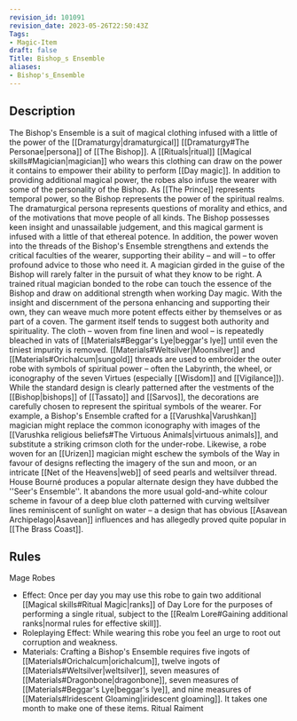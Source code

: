 ```yaml
---
revision_id: 101091
revision_date: 2023-05-26T22:50:43Z
Tags:
- Magic-Item
draft: false
Title: Bishop_s Ensemble
aliases:
- Bishop's_Ensemble
---
```

## Description
The Bishop's Ensemble is a suit of magical clothing infused with a little of the power of the [[Dramaturgy|dramaturgical]] [[Dramaturgy#The Personae|persona]] of [[The Bishop]]. A [[Rituals|ritual]] [[Magical skills#Magician|magician]] who wears this clothing can draw on the power it contains to empower their ability to perform [[Day magic]]. In addition to providing additional magical power, the robes also infuse the wearer with some of the personality of the Bishop.
As [[The Prince]] represents temporal power, so the Bishop represents the power of the spiritual realms. The dramaturgical persona represents questions of morality and ethics, and of the motivations that move people of all kinds. The Bishop possesses keen insight and unassailable judgement, and this magical garment is infused with a little of that ethereal potence. In addition, the power woven into the threads of the Bishop's Ensemble strengthens and extends the critical faculties of the wearer, supporting their ability – and will – to offer profound advice to those who need it. A magician girded in the guise of the Bishop will rarely falter in the pursuit of what they know to be right.
A trained ritual magician bonded to the robe can touch the essence of the Bishop and draw on additional strength when working Day magic. With the insight and discernment of the persona enhancing and supporting their own, they can weave much more potent effects either by themselves or as part of a coven.
The garment itself tends to suggest both authority and spirituality. The cloth – woven from fine linen and wool – is repeatedly bleached in vats of [[Materials#Beggar's Lye|beggar's lye]] until even the tiniest impurity is removed. [[Materials#Weltsilver|Moonsilver]] and [[Materials#Orichalcum|sungold]] threads are used to embroider the outer robe with symbols of spiritual power – often the Labyrinth, the wheel, or iconography of the seven Virtues (especially [[Wisdom]] and [[Vigilance]]).
While the standard design is clearly patterned after the vestments of the [[Bishop|bishops]] of [[Tassato]] and [[Sarvos]], the decorations are carefully chosen to represent the spiritual symbols of the wearer. For example, a Bishop's Ensemble crafted for a [[Varushka|Varushkan]] magician might replace the common iconography with images of the [[Varushka religious beliefs#The Virtuous Animals|virtuous animals]], and substitute a striking crimson cloth for the under-robe. Likewise, a robe woven for an [[Urizen]] magician might eschew the symbols of the Way in favour of designs reflecting the imagery of the sun and moon, or an intricate [[Net of the Heavens|web]] of seed pearls and weltsilver thread.
House Bourné produces a popular alternate design they have dubbed the ''Seer's Ensemble''. It abandons the more usual gold-and-white colour scheme in favour of a deep blue cloth patterned with curving weltsilver lines reminiscent of sunlight on water – a design that has obvious [[Asavean Archipelago|Asavean]] influences and has allegedly proved quite popular in [[The Brass Coast]].
## Rules
Mage Robes
* Effect: Once per day you may use this robe to gain two additional [[Magical skills#Ritual Magic|ranks]] of Day Lore for the purposes of performing a single ritual, subject to the [[Realm Lore#Gaining additional ranks|normal rules for effective skill]].
* Roleplaying Effect: While wearing this robe you feel an urge to root out corruption and weakness.
* Materials: Crafting a Bishop's Ensemble requires five ingots of [[Materials#Orichalcum|orichalcum]], twelve ingots of [[Materials#Weltsilver|weltsilver]], seven measures of [[Materials#Dragonbone|dragonbone]], seven measures of [[Materials#Beggar's Lye|beggar's lye]], and nine measures of [[Materials#Iridescent Gloaming|iridescent gloaming]]. It takes one month to make one of these items.
Ritual Raiment